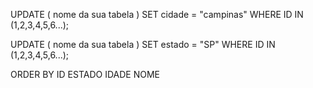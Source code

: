 UPDATE ( nome da sua tabela ) 
SET cidade = "campinas"
WHERE ID IN (1,2,3,4,5,6...);


UPDATE ( nome da sua tabela ) 
SET estado = "SP"
WHERE ID IN (1,2,3,4,5,6...);



ORDER BY 
ID
ESTADO
IDADE
NOME
